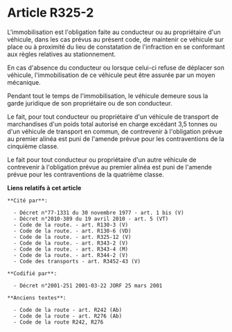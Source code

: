 # Article R325-2

L'immobilisation est l'obligation faite au conducteur ou au propriétaire d'un véhicule, dans les cas prévus au présent code,
de maintenir ce véhicule sur place ou à proximité du lieu de constatation de l'infraction en se conformant aux règles
relatives au stationnement.

En cas d'absence du conducteur ou lorsque celui-ci refuse de déplacer son véhicule, l'immobilisation de ce véhicule peut être
assurée par un moyen mécanique.

Pendant tout le temps de l'immobilisation, le véhicule demeure sous la garde juridique de son propriétaire ou de son
conducteur.

Le fait, pour tout conducteur ou propriétaire d'un véhicule de transport de marchandises d'un poids total autorisé en charge
excédant 3,5 tonnes ou d'un véhicule de transport en commun, de contrevenir à l'obligation prévue au premier alinéa est puni
de l'amende prévue pour les contraventions de la cinquième classe.

Le fait pour tout conducteur ou propriétaire d'un autre véhicule de contrevenir à l'obligation prévue au premier alinéa est
puni de l'amende prévue pour les contraventions de la quatrième classe.

**Liens relatifs à cet article**

	**Cité par**:

	  - Décret n°77-1331 du 30 novembre 1977 - art. 1 bis (V)
	  - Décret n°2010-389 du 19 avril 2010 - art. 5 (VT)
	  - Code de la route. - art. R130-3 (V)
	  - Code de la route. - art. R130-6 (VD)
	  - Code de la route. - art. R325-12 (V)
	  - Code de la route. - art. R343-2 (V)
	  - Code de la route. - art. R343-4 (M)
	  - Code de la route. - art. R344-2 (V)
	  - Code des transports - art. R3452-43 (V)

	**Codifié par**:

	  - Décret n°2001-251 2001-03-22 JORF 25 mars 2001

	**Anciens textes**:

	  - Code de la route - art. R242 (Ab)
	  - Code de la route - art. R276 (Ab)
	  - Code de la route R242, R276

